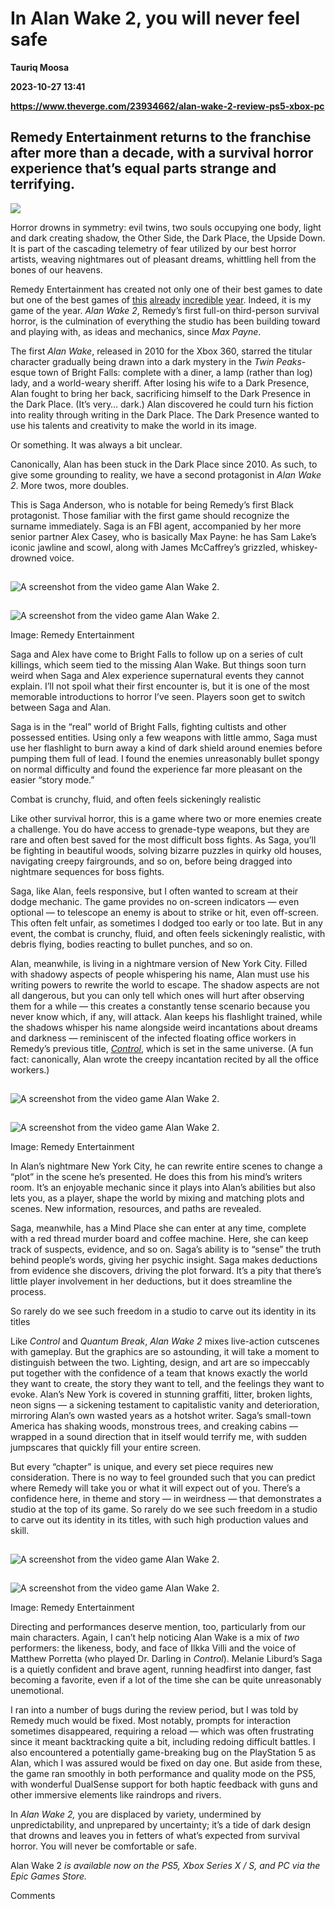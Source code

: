 # In Alan Wake 2, you will never feel safe
**Tauriq Moosa**

**2023-10-27 13:41**

**https://www.theverge.com/23934662/alan-wake-2-review-ps5-xbox-pc**

Remedy Entertainment returns to the franchise after more than a decade, with a survival horror experience that’s equal parts strange and terrifying.
----------------------------------------------------------------------------------------------------------------------------------------------------

![](https://cdn.vox-cdn.com/thumbor/gE0oATISZXXYZcE3rsF92V6VNDk=/0x0:3840x2160/1200x628/filters:focal(2553x1067:2554x1068)/cdn.vox-cdn.com/uploads/chorus_asset/file/25037434/AW2_10_08_23_002.png)

Horror drowns in symmetry: evil twins, two souls occupying one body, light and dark creating shadow, the Other Side, the Dark Place, the Upside Down. It is part of the cascading telemetry of fear utilized by our best horror artists, weaving nightmares out of pleasant dreams, whittling hell from the bones of our heavens.

Remedy Entertainment has created not only one of their best games to date but one of the best games of [this](https://www.theverge.com/23642938/resident-evil-4-remake-review-xbox-ps5-steam) [already](https://www.theverge.com/23718926/zelda-tears-of-the-kingdom-review-nintendo-switch) [incredible](https://www.theverge.com/23920647/super-mario-bros-wonder-review-nintendo-switch) [year](https://www.theverge.com/23915605/spider-man-2-review-ps5). Indeed, it is my game of the year. _Alan Wake 2_, Remedy’s first full-on third-person survival horror, is the culmination of everything the studio has been building toward and playing with, as ideas and mechanics, since _Max Payne_.

The first _Alan Wake_, released in 2010 for the Xbox 360, starred the titular character gradually being drawn into a dark mystery in the _Twin Peaks_\-esque town of Bright Falls: complete with a diner, a lamp (rather than log) lady, and a world-weary sheriff. After losing his wife to a Dark Presence, Alan fought to bring her back, sacrificing himself to the Dark Presence in the Dark Place. (It’s very… dark.) Alan discovered he could turn his fiction into reality through writing in the Dark Place. The Dark Presence wanted to use his talents and creativity to make the world in its image.

Or something. It was always a bit unclear.

Canonically, Alan has been stuck in the Dark Place since 2010. As such, to give some grounding to reality, we have a second protagonist in _Alan Wake 2_. More twos, more doubles.

This is Saga Anderson, who is notable for being Remedy’s first Black protagonist. Those familiar with the first game should recognize the surname immediately. Saga is an FBI agent, accompanied by her more senior partner Alex Casey, who is basically Max Payne: he has Sam Lake’s iconic jawline and scowl, along with James McCaffrey’s grizzled, whiskey-drowned voice.

![A screenshot from the video game Alan Wake 2.](data:image/gif;base64,R0lGODlhAQABAIAAAAAAAP///yH5BAEAAAAALAAAAAABAAEAAAIBRAA7)

![A screenshot from the video game Alan Wake 2.](https://duet-cdn.vox-cdn.com/thumbor/0x0:3840x2160/2400x1350/filters:focal(1920x1080:1921x1081):format(webp)/cdn.vox-cdn.com/uploads/chorus_asset/file/25037451/AlanWake2_screenshot_00096.png)

![A screenshot from the video game Alan Wake 2.](data:image/gif;base64,R0lGODlhAQABAIAAAAAAAP///yH5BAEAAAAALAAAAAABAAEAAAIBRAA7)

![A screenshot from the video game Alan Wake 2.](https://duet-cdn.vox-cdn.com/thumbor/0x0:3840x2160/2400x1350/filters:focal(1920x1080:1921x1081):format(webp)/cdn.vox-cdn.com/uploads/chorus_asset/file/25037451/AlanWake2_screenshot_00096.png)

Image: Remedy Entertainment

Saga and Alex have come to Bright Falls to follow up on a series of cult killings, which seem tied to the missing Alan Wake. But things soon turn weird when Saga and Alex experience supernatural events they cannot explain. I’ll not spoil what their first encounter is, but it is one of the most memorable introductions to horror I’ve seen. Players soon get to switch between Saga and Alan.

Saga is in the “real” world of Bright Falls, fighting cultists and other possessed entities. Using only a few weapons with little ammo, Saga must use her flashlight to burn away a kind of dark shield around enemies before pumping them full of lead. I found the enemies unreasonably bullet spongy on normal difficulty and found the experience far more pleasant on the easier “story mode.”

Combat is crunchy, fluid, and often feels sickeningly realistic

Like other survival horror, this is a game where two or more enemies create a challenge. You do have access to grenade-type weapons, but they are rare and often best saved for the most difficult boss fights. As Saga, you’ll be fighting in beautiful woods, solving bizarre puzzles in quirky old houses, navigating creepy fairgrounds, and so on, before being dragged into nightmare sequences for boss fights.

Saga, like Alan, feels responsive, but I often wanted to scream at their dodge mechanic. The game provides no on-screen indicators — even optional — to telescope an enemy is about to strike or hit, even off-screen. This often felt unfair, as sometimes I dodged too early or too late. But in any event, the combat is crunchy, fluid, and often feels sickeningly realistic, with debris flying, bodies reacting to bullet punches, and so on.

Alan, meanwhile, is living in a nightmare version of New York City. Filled with shadowy aspects of people whispering his name, Alan must use his writing powers to rewrite the world to escape. The shadow aspects are not all dangerous, but you can only tell which ones will hurt after observing them for a while — this creates a constantly tense scenario because you never know which, if any, will attack. Alan keeps his flashlight trained, while the shadows whisper his name alongside weird incantations about dreams and darkness — reminiscent of the infected floating office workers in Remedy’s previous title, [_Control_](https://www.theverge.com/2019/8/26/20832997/control-review-creators-thriller-ps4-xbox-pc), which is set in the same universe. (A fun fact: canonically, Alan wrote the creepy incantation recited by all the office workers.)

![A screenshot from the video game Alan Wake 2.](data:image/gif;base64,R0lGODlhAQABAIAAAAAAAP///yH5BAEAAAAALAAAAAABAAEAAAIBRAA7)

![A screenshot from the video game Alan Wake 2.](https://duet-cdn.vox-cdn.com/thumbor/0x0:3840x2160/2400x1350/filters:focal(1920x1080:1921x1081):format(webp)/cdn.vox-cdn.com/uploads/chorus_asset/file/25037460/AW2_11_08_23_027.png)

![A screenshot from the video game Alan Wake 2.](data:image/gif;base64,R0lGODlhAQABAIAAAAAAAP///yH5BAEAAAAALAAAAAABAAEAAAIBRAA7)

![A screenshot from the video game Alan Wake 2.](https://duet-cdn.vox-cdn.com/thumbor/0x0:3840x2160/2400x1350/filters:focal(1920x1080:1921x1081):format(webp)/cdn.vox-cdn.com/uploads/chorus_asset/file/25037460/AW2_11_08_23_027.png)

Image: Remedy Entertainment

In Alan’s nightmare New York City, he can rewrite entire scenes to change a “plot” in the scene he’s presented. He does this from his mind’s writers room. It’s an enjoyable mechanic since it plays into Alan’s abilities but also lets you, as a player, shape the world by mixing and matching plots and scenes. New information, resources, and paths are revealed.

Saga, meanwhile, has a Mind Place she can enter at any time, complete with a red thread murder board and coffee machine. Here, she can keep track of suspects, evidence, and so on. Saga’s ability is to “sense” the truth behind people’s words, giving her psychic insight. Saga makes deductions from evidence she discovers, driving the plot forward. It’s a pity that there’s little player involvement in her deductions, but it does streamline the process.

So rarely do we see such freedom in a studio to carve out its identity in its titles

Like _Control_ and _Quantum Break_, _Alan Wake 2_ mixes live-action cutscenes with gameplay. But the graphics are so astounding, it will take a moment to distinguish between the two. Lighting, design, and art are so impeccably put together with the confidence of a team that knows exactly the world they want to create, the story they want to tell, and the feelings they want to evoke. Alan’s New York is covered in stunning graffiti, litter, broken lights, neon signs — a sickening testament to capitalistic vanity and deterioration, mirroring Alan’s own wasted years as a hotshot writer. Saga’s small-town America has shaking woods, monstrous trees, and creaking cabins — wrapped in a sound direction that in itself would terrify me, with sudden jumpscares that quickly fill your entire screen.

But every “chapter” is unique, and every set piece requires new consideration. There is no way to feel grounded such that you can predict where Remedy will take you or what it will expect out of you. There’s a confidence here, in theme and story — in weirdness — that demonstrates a studio at the top of its game. So rarely do we see such freedom in a studio to carve out its identity in its titles, with such high production values and skill.

![A screenshot from the video game Alan Wake 2.](data:image/gif;base64,R0lGODlhAQABAIAAAAAAAP///yH5BAEAAAAALAAAAAABAAEAAAIBRAA7)

![A screenshot from the video game Alan Wake 2.](https://duet-cdn.vox-cdn.com/thumbor/0x0:3840x2160/2400x1350/filters:focal(1920x1080:1921x1081):format(webp)/cdn.vox-cdn.com/uploads/chorus_asset/file/25037461/AlanWake2_DET_4K_048.png)

![A screenshot from the video game Alan Wake 2.](data:image/gif;base64,R0lGODlhAQABAIAAAAAAAP///yH5BAEAAAAALAAAAAABAAEAAAIBRAA7)

![A screenshot from the video game Alan Wake 2.](https://duet-cdn.vox-cdn.com/thumbor/0x0:3840x2160/2400x1350/filters:focal(1920x1080:1921x1081):format(webp)/cdn.vox-cdn.com/uploads/chorus_asset/file/25037461/AlanWake2_DET_4K_048.png)

Image: Remedy Entertainment

Directing and performances deserve mention, too, particularly from our main characters. Again, I can’t help noticing Alan Wake is a mix of _two_ performers: the likeness, body, and face of Ilkka Villi and the voice of Matthew Porretta (who played Dr. Darling in _Control_). Melanie Liburd’s Saga is a quietly confident and brave agent, running headfirst into danger, fast becoming a favorite, even if a lot of the time she can be quite unreasonably unemotional.

I ran into a number of bugs during the review period, but I was told by Remedy much would be fixed. Most notably, prompts for interaction sometimes disappeared, requiring a reload — which was often frustrating since it meant backtracking quite a bit, including redoing difficult battles. I also encountered a potentially game-breaking bug on the PlayStation 5 as Alan, which I was assured would be fixed on day one. But aside from these, the game ran smoothly in both performance and quality mode on the PS5, with wonderful DualSense support for both haptic feedback with guns and other immersive elements like raindrops and rivers.

In _Alan Wake 2,_ you are displaced by variety, undermined by unpredictability, and unprepared by uncertainty; it’s a tide of dark design that drowns and leaves you in fetters of what’s expected from survival horror. You will never be comfortable or safe.

Alan Wake 2 _is available now on the PS5, Xbox Series X / S, and PC via the Epic Games Store._

Comments